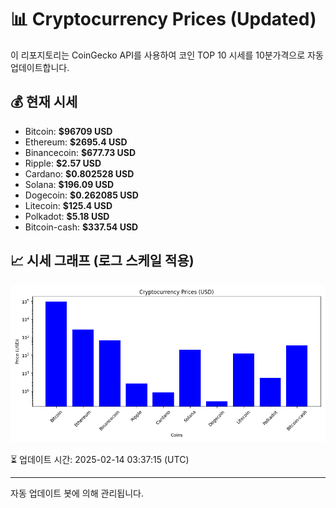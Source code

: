 
# 📊 Cryptocurrency Prices (Updated)

이 리포지토리는 CoinGecko API를 사용하여 코인 TOP 10 시세를 10분가격으로 자동 업데이트합니다.

## 💰 현재 시세
- Bitcoin: **$96709 USD**
- Ethereum: **$2695.4 USD**
- Binancecoin: **$677.73 USD**
- Ripple: **$2.57 USD**
- Cardano: **$0.802528 USD**
- Solana: **$196.09 USD**
- Dogecoin: **$0.262085 USD**
- Litecoin: **$125.4 USD**
- Polkadot: **$5.18 USD**
- Bitcoin-cash: **$337.54 USD**

## 📈 시세 그래프 (로그 스케일 적용)
![Crypto Prices](crypto_prices.png)

⏳ 업데이트 시간: 2025-02-14 03:37:15 (UTC)

---
자동 업데이트 봇에 의해 관리됩니다.
